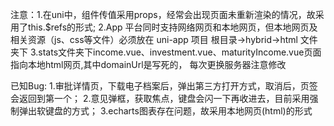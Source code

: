 注意：1.在uni中，组件传值采用props，经常会出现页面未重新渲染的情况，故采用了this.$refs的形式;
	   2.App 平台同时支持网络网页和本地网页，但本地网页及相关资源（js、css等文件）必须放在 uni-app 项目
	   根目录->hybrid->html 文件夹下
		 3.stats文件夹下income.vue、investment.vue、maturityIncome.vue页面指向本地html网页,其中domainUrl是写死的，
			每次更换服务器注意修改
	
已知Bug: 1.审批详情页，下载电子档案后，弹出第三方打开方式，取消后，页签会返回到第一个；
	     2.意见弹框，获取焦点，键盘会闪一下再收进去，目前采用强制弹出软键盘的方式；
	     3.echarts图表存在问题，故采用本地网页(html)的形式